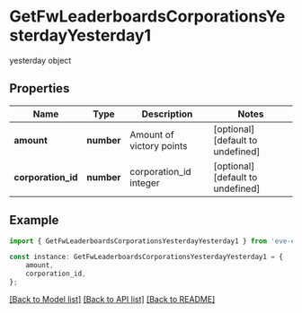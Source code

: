 # GetFwLeaderboardsCorporationsYesterdayYesterday1

yesterday object

## Properties

Name | Type | Description | Notes
------------ | ------------- | ------------- | -------------
**amount** | **number** | Amount of victory points | [optional] [default to undefined]
**corporation_id** | **number** | corporation_id integer | [optional] [default to undefined]

## Example

```typescript
import { GetFwLeaderboardsCorporationsYesterdayYesterday1 } from 'eve-esi-client-ts';

const instance: GetFwLeaderboardsCorporationsYesterdayYesterday1 = {
    amount,
    corporation_id,
};
```

[[Back to Model list]](../README.md#documentation-for-models) [[Back to API list]](../README.md#documentation-for-api-endpoints) [[Back to README]](../README.md)
